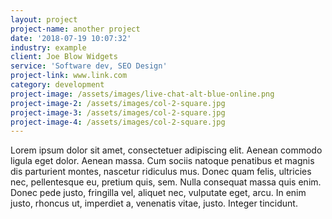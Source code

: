 ```yaml
---
layout: project
project-name: another project
date: '2018-07-19 10:07:32'
industry: example
client: Joe Blow Widgets
service: 'Software dev, SEO Design'
project-link: www.link.com
category: development
project-image: /assets/images/live-chat-alt-blue-online.png
project-image-2: /assets/images/col-2-square.jpg
project-image-3: /assets/images/col-2-square.jpg
project-image-4: /assets/images/col-2-square.jpg
---
```

Lorem ipsum dolor sit amet, consectetuer adipiscing elit. Aenean commodo ligula eget dolor. Aenean massa. Cum sociis natoque penatibus et magnis dis parturient montes, nascetur ridiculus mus. Donec quam felis, ultricies nec, pellentesque eu, pretium quis, sem. 
Nulla consequat massa quis enim. Donec pede justo, fringilla vel, aliquet nec, vulputate eget, arcu. In enim justo, rhoncus ut, imperdiet a, venenatis vitae, justo. Integer tincidunt.
